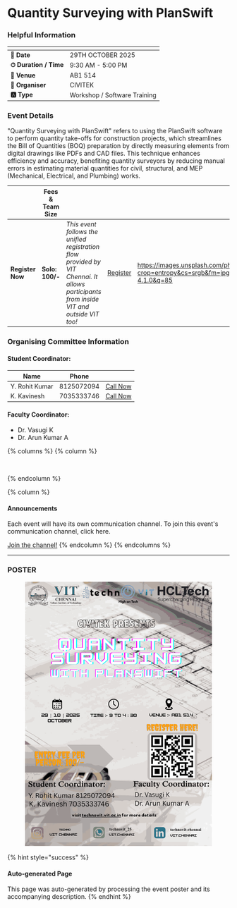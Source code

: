 # Quantity Surveying with PlanSwift

### Helpful Information

<table data-view="cards"><thead><tr><th></th><th></th></tr></thead><tbody><tr><td><strong>📅 Date</strong></td><td>29TH OCTOBER 2025</td></tr><tr><td><strong>⏱ Duration / Time</strong></td><td>9:30 AM - 5:00 PM</td></tr><tr><td><strong>📍 Venue</strong></td><td>AB1 514</td></tr><tr><td><strong>👤 Organiser</strong></td><td>CIVITEK</td></tr><tr><td><strong>🅰️ Type</strong></td><td>Workshop / Software Training</td></tr></tbody></table>

### Event Details

"Quantity Surveying with PlanSwift" refers to using the PlanSwift software to perform quantity take-offs for construction projects, which streamlines the Bill of Quantities (BOQ) preparation by directly measuring elements from digital drawings like PDFs and CAD files. This technique enhances efficiency and accuracy, benefiting quantity surveyors by reducing manual errors in estimating material quantities for civil, structural, and MEP (Mechanical, Electrical, and Plumbing) works.

<table data-card-size="large" data-view="cards" data-full-width="false"><thead><tr><th></th><th>Fees &#x26; Team Size</th><th></th><th></th><th data-hidden data-card-cover data-type="image">Cover image</th></tr></thead><tbody><tr><td><h4>Register Now</h4></td><td><strong>Solo: 100/-</strong></td><td><em>This event follows the unified registration flow provided by VIT Chennai. It allows participants from inside VIT and outside VIT too!</em></td><td><a href="https://chennaievents.vit.ac.in/technovit/" class="button primary" data-icon="rocket-launch">Register</a></td><td><a href="https://images.unsplash.com/photo-1607000975574-0b425df6975a?crop=entropy&#x26;cs=srgb&#x26;fm=jpg&#x26;ixid=M3wxOTcwMjR8MHwxfHNlYXJjaHwxfHxnbyUyMGZvciUyMGl0fGVufDB8fHx8MTc2MTMwMTA2N3ww&#x26;ixlib=rb-4.1.0&#x26;q=85">https://images.unsplash.com/photo-1607000975574-0b425df6975a?crop=entropy&#x26;cs=srgb&#x26;fm=jpg&#x26;ixid=M3wxOTcwMjR8MHwxfHNlYXJjaHwxfHxnbyUyMGZvciUyMGl0fGVufDB8fHx8MTc2MTMwMTA2N3ww&#x26;ixlib=rb-4.1.0&#x26;q=85</a></td></tr></tbody></table>

### Organising Committee Information

#### Student Coordinator:

<table data-card-size="large" data-view="cards"><thead><tr><th>Name</th><th>Phone</th><th></th></tr></thead><tbody><tr><td>Y. Rohit Kumar</td><td>8125072094</td><td><a href="tel:8125072094" class="button secondary">Call Now</a></td></tr><tr><td>K. Kavinesh</td><td>7035333746</td><td><a href="tel:7035333746" class="button secondary">Call Now</a></td></tr></tbody></table>

#### Faculty Coordinator:

* Dr. Vasugi K
* Dr. Arun Kumar A

{% columns %}
{% column %}
<figure><img src="https://images.unsplash.com/photo-1650897877751-4446f52a0cb3?crop=entropy&#x26;cs=srgb&#x26;fm=jpg&#x26;ixid=M3wxOTcwMjR8MHwxfHNlYXJjaHw2fHxhbm5vdW5jZW1lbnR8ZW58MHx8fHwxNzYxMjQ2MzUxfDA&#x26;ixlib=rb-4.1.0&#x26;q=85" alt=""><figcaption></figcaption></figure>
{% endcolumn %}

{% column %}
#### Announcements

Each event will have its own communication channel. To join this event's communication channel, click here.

<a href="https://chennaievents.vit.ac.in/technovit/" class="button primary" data-icon="bullhorn">Join the channel!</a>
{% endcolumn %}
{% endcolumns %}

***

### POSTER

<figure><img src="../../.gitbook/assets/image (1) (1).png" alt=""><figcaption></figcaption></figure>

{% hint style="success" %}
#### Auto-generated Page

This page was auto-generated by processing the event poster and its accompanying description.
{% endhint %}
